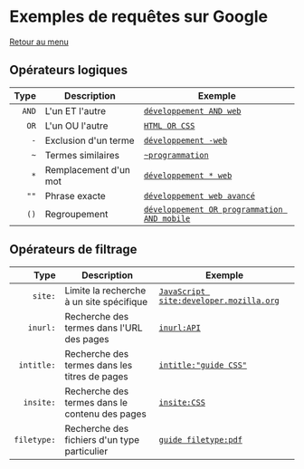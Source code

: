 # Exemples de requêtes sur Google

[Retour au menu](./README.md)

## Opérateurs logiques

|  Type | Description           | Exemple                                                                                                                                                    |
| ----: | --------------------- | ---------------------------------------------------------------------------------------------------------------------------------------------------------- |
| `AND` | L'un ET l'autre       | <a href="https://www.google.com/search?q=d%C3%A9veloppement+AND+web" target="_blank">`développement AND web`</a>                                           |
|  `OR` | L'un OU l'autre       | <a href="https://www.google.com/search?q=HTML+OR+CSS" target="_blank">`HTML OR CSS`</a>                                                                    |
|   `-` | Exclusion d'un terme  | <a href="https://www.google.com/search?q=d%C3%A9veloppement+-web" target="_blank">`développement -web`</a>                                                 |
|   `~` | Termes similaires     | <a href="https://www.google.com/search?q=~programmation" target="_blank">`~programmation`</a>                                                              |
|   `*` | Remplacement d'un mot | <a href="https://www.google.com/search?q=d%C3%A9veloppement+*+web" target="_blank">`développement * web`</a>                                               |
|  `""` | Phrase exacte         | <a href="https://www.google.com/search?q=d%C3%A9veloppement+web+avanc%C3%A9" target="_blank">`développement web avancé`</a>                                |
|  `()` | Regroupement          | <a href="https://www.google.com/search?q=(d%C3%A9veloppement+OR+programmation)+AND+mobile" target="_blank">`développement OR programmation AND mobile`</a> |

## Opérateurs de filtrage

|        Type | Description                                    | Exemple                                                                                                                                     |
| ----------: | ---------------------------------------------- | ------------------------------------------------------------------------------------------------------------------------------------------- |
|     `site:` | Limite la recherche à un site spécifique       | <a href="https://www.google.com/search?q=JavaScript+site:developer.mozilla.org" target="_blank">`JavaScript site:developer.mozilla.org`</a> |
|    `inurl:` | Recherche des termes dans l'URL des pages      | <a href="https://www.google.com/search?q=inurl:API" target="_blank">`inurl:API`</a>                                                         |
|  `intitle:` | Recherche des termes dans les titres de pages  | <a href="https://www.google.com/search?q=intitle:%22guide+CSS%22" target="_blank">`intitle:"guide CSS"`</a>                                 |
|   `insite:` | Recherche des termes dans le contenu des pages | <a href="https://www.google.com/search?q=insite:CSS" target="_blank">`insite:CSS`</a>                                                       |
| `filetype:` | Recherche des fichiers d'un type particulier   | <a href="https://www.google.com/search?q=guide+filetype:pdf" target="_blank">`guide filetype:pdf`</a>                                       |
